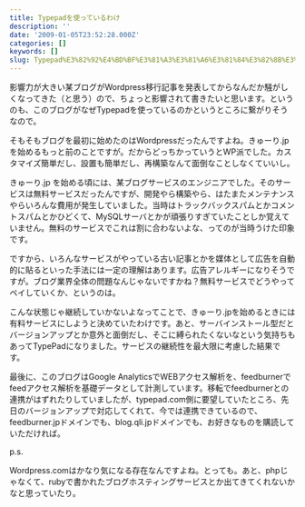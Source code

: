 ```yaml
---
title: Typepadを使っているわけ
description: ''
date: '2009-01-05T23:52:28.000Z'
categories: []
keywords: []
slug: Typepad%E3%82%92%E4%BD%BF%E3%81%A3%E3%81%A6%E3%81%84%E3%82%8B%E3%82%8F%E3%81%91
---
```

影響力が大きい某ブログがWordpress移行記事を発表してからなんだか騒がしくなってきた（と思う）ので、ちょっと影響されて書きたいと思います。というのも、このブログがなぜTypepadを使っているのかというところに繋がりそうなので。

そもそもブログを最初に始めたのはWordpressだったんですよね。きゅーり.jp を始めるもっと前のことですが。だからどっちかっていうとWP派でした。カスタマイズ簡単だし、設置も簡単だし、再構築なんて面倒なことしなくていいし。

きゅーり.jp を始める頃には、某ブログサービスのエンジニアでした。そのサービスは無料サービスだったんですが、開発やら構築やら、はたまたメンテナンスやらいろんな費用が発生していました。当時はトラックバックスパムとかコメントスパムとかひどくて、MySQLサーバとかが頑張りすぎていたことしか覚えていません。無料のサービスでこれは割に合わないよな、ってのが当時うけた印象です。

ですから、いろんなサービスがやっている古い記事とかを媒体として広告を自動的に貼るといった手法には一定の理解はあります。広告アレルギーになりそうですが。ブログ業界全体の問題なんじゃないですかね？無料サービスでどうやってペイしていくか、というのは。

こんな状態じゃ継続していかないよなってことで、きゅーり.jpを始めるときには有料サービスにしようと決めていたわけです。あと、サーバインストール型だとバージョンアップとか意外と面倒だし、そこに縛られたくないなという気持ちもあってTypePadになりました。サービスの継続性を最大限に考慮した結果です。

最後に、このブログはGoogle AnalyticsでWEBアクセス解析を、feedburnerでfeedアクセス解析を基礎データとして計測しています。移転でfeedburnerとの連携がはずれたりしていましたが、typepad.com側に要望していたところ、先日のバージョンアップで対応してくれて、今では連携できているので、feedburner.jpドメインでも、blog.qli.jpドメインでも、お好きなものを購読していただければ。

p.s.

Wordpress.comはかなり気になる存在なんですよね。とっても。あと、phpじゃなくて、rubyで書かれたブログホスティングサービスとか出てきてくれないかなと思っていたり。